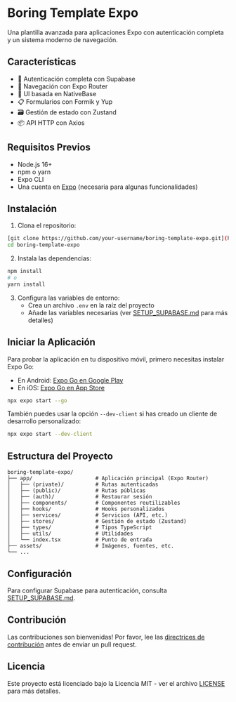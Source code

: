 # Boring Template Expo

Una plantilla avanzada para aplicaciones Expo con autenticación completa y un sistema moderno de navegación.

## Características

- 🔐 Autenticación completa con Supabase
- 📱 Navegación con Expo Router
- 🎨 UI basada en NativeBase
- 📋 Formularios con Formik y Yup
- 🗃️ Gestión de estado con Zustand
- 📦 API HTTP con Axios

## Requisitos Previos

- Node.js 16+
- npm o yarn
- Expo CLI
- Una cuenta en [Expo](https://expo.dev/signup) (necesaria para algunas funcionalidades)

## Instalación

1. Clona el repositorio:

```bash
[git clone https://github.com/your-username/boring-template-expo.git](https://github.com/IntiRraptor/boring-template-expo.git)
cd boring-template-expo
```

2. Instala las dependencias:

```bash
npm install
# o
yarn install
```

3. Configura las variables de entorno:
   - Crea un archivo `.env` en la raíz del proyecto
   - Añade las variables necesarias (ver [SETUP_SUPABASE.md](./SETUP_SUPABASE.md) para más detalles)

## Iniciar la Aplicación

Para probar la aplicación en tu dispositivo móvil, primero necesitas instalar Expo Go:

- En Android: [Expo Go en Google Play](https://play.google.com/store/apps/details?id=host.exp.exponent)
- En iOS: [Expo Go en App Store](https://apps.apple.com/app/apple-store/id982107779)

```bash
npx expo start --go
```

También puedes usar la opción `--dev-client` si has creado un cliente de desarrollo personalizado:

```bash
npx expo start --dev-client
```

## Estructura del Proyecto

```
boring-template-expo/
├── app/                    # Aplicación principal (Expo Router)
│   ├── (private)/          # Rutas autenticadas
│   ├── (public)/           # Rutas públicas
│   ├── (auth)/             # Restaurar sesión
│   ├── components/         # Componentes reutilizables
│   ├── hooks/              # Hooks personalizados
│   ├── services/           # Servicios (API, etc.)
│   ├── stores/             # Gestión de estado (Zustand)
│   ├── types/              # Tipos TypeScript
│   ├── utils/              # Utilidades
│   └── index.tsx           # Punto de entrada
├── assets/                 # Imágenes, fuentes, etc.
└── ...
```

## Configuración

Para configurar Supabase para autenticación, consulta [SETUP_SUPABASE.md](./SETUP_SUPABASE.md).

## Contribución

Las contribuciones son bienvenidas! Por favor, lee las [directrices de contribución](./CONTRIBUTING.md) antes de enviar un pull request.

## Licencia

Este proyecto está licenciado bajo la Licencia MIT - ver el archivo [LICENSE](./LICENSE) para más detalles.
